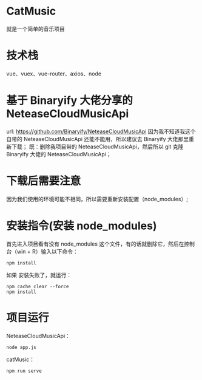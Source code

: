 # CatMusic

就是一个简单的音乐项目

# 技术栈

vue、vuex、vue-router、axios、node

# 基于 Binaryify 大佬分享的 NeteaseCloudMusicApi

url: https://github.com/Binaryify/NeteaseCloudMusicApi
因为我不知道我这个自带的 NeteaseCloudMusicApi 还能不能用，所以建议去 Binaryify 大佬那里重新下载；
既：删除我项目带的 NeteaseCloudMusicApi，然后所以 git 克隆 Binaryify 大佬的 NeteaseCloudMusicApi；

# 下载后需要注意

因为我们使用的环境可能不相同，所以需要重新安装配置（node_modules）;

# 安装指令(安装 node_modules)

首先进入项目看有没有 node_modules 这个文件，有的话就删除它，然后在控制台（win + R）输入以下命令：

```
npm install
```

如果 安装失败了，就运行：

```
npm cache clear --force
npm install
```

# 项目运行

NeteaseCloudMusicApi：

```
node app.js
```

catMusic：

```
npm run serve
```

